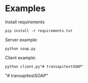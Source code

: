 <h1>Examples</h1>

Install requirements

	pip install -r requirements.txt

Server example:

	python soap.py


Client example:

	python client.py"# transapitestSOAP" 
"# transapitestSOAP" 
